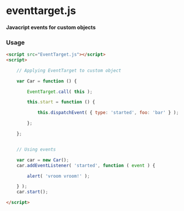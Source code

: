 eventtarget.js
========

#### Javacript events for custom objects ####

### Usage ###

```html
<script src="EventTarget.js"></script>
<script>

	// Applying EventTarget to custom object

	var Car = function () {

		EventTarget.call( this );

		this.start = function () {

			this.dispatchEvent( { type: 'started', foo: 'bar' } );

		};

	};


	// Using events

	var car = new Car();
	car.addEventListener( 'started', function ( event ) {

		alert( 'vroom vroom!' );

	} );
	car.start();

</script>
```
